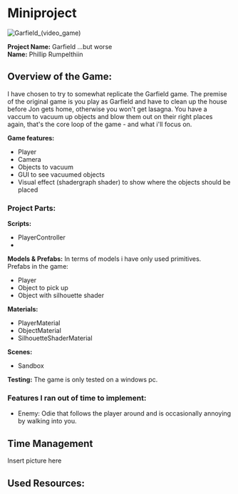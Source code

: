 # Miniproject
![Garfield_(video_game)](https://github.com/user-attachments/assets/72f081ea-30ec-483d-a4ad-b6a42287c13e)

**Project Name:** Garfield ...but worse
<br> **Name:** Phillip Rumpelthiin

## Overview of the Game:
I have chosen to try to somewhat replicate the Garfield game. The premise of the original game is you play as Garfield and have to clean up the house before Jon gets home, otherwise you won't get lasagna. You have a vaccum to vacuum up objects and blow them out on their right places again, that's the core loop of the game - and what i'll focus on. 

**Game features:** 
* Player 
* Camera 
* Objects to vacuum 
* GUI to see vacuumed objects 
* Visual effect (shadergraph shader) to show where the objects should be placed 

### Project Parts:
**Scripts:** 
* PlayerController
* 

**Models & Prefabs:**
In terms of models i have only used primitives. 
<br> Prefabs in the game: 
* Player
* Object to pick up
* Object with silhouette shader

**Materials:**
* PlayerMaterial
* ObjectMaterial
* SilhouetteShaderMaterial

**Scenes:** 
* Sandbox

**Testing:**
The game is only tested on a windows pc. 

### Features I ran out of time to implement: 
* Enemy: Odie that follows the player around and is occasionally annoying by walking into you.

## Time Management
Insert picture here

## Used Resources: 







